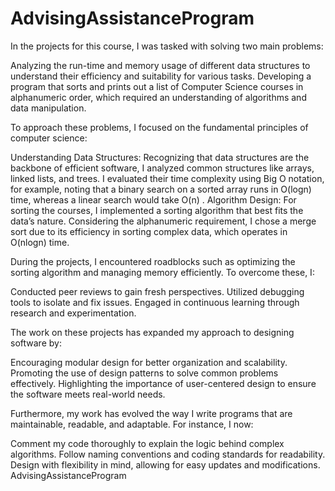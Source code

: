 # AdvisingAssistanceProgram
In the projects for this course, I was tasked with solving two main problems:

Analyzing the run-time and memory usage of different data structures to understand their efficiency and suitability for various tasks.
Developing a program that sorts and prints out a list of Computer Science courses in alphanumeric order, which required an understanding of algorithms and data manipulation.

To approach these problems, I focused on the fundamental principles of computer science:

Understanding Data Structures: Recognizing that data structures are the backbone of efficient software, I analyzed common structures like arrays, linked lists, and trees. I evaluated their time complexity using Big O notation, for example, noting that a binary search on a sorted array runs in O(logn)
 time, whereas a linear search would take O(n)
.
Algorithm Design: For sorting the courses, I implemented a sorting algorithm that best fits the data’s nature. Considering the alphanumeric requirement, I chose a merge sort due to its efficiency in sorting complex data, which operates in O(nlogn)
 time.

During the projects, I encountered roadblocks such as optimizing the sorting algorithm and managing memory efficiently. To overcome these, I:

Conducted peer reviews to gain fresh perspectives.
Utilized debugging tools to isolate and fix issues.
Engaged in continuous learning through research and experimentation.

The work on these projects has expanded my approach to designing software by:

Encouraging modular design for better organization and scalability.
Promoting the use of design patterns to solve common problems effectively.
Highlighting the importance of user-centered design to ensure the software meets real-world needs.

Furthermore, my work has evolved the way I write programs that are maintainable, readable, and adaptable. For instance, I now:

Comment my code thoroughly to explain the logic behind complex algorithms.
Follow naming conventions and coding standards for readability.
Design with flexibility in mind, allowing for easy updates and modifications.
AdvisingAssistanceProgram
